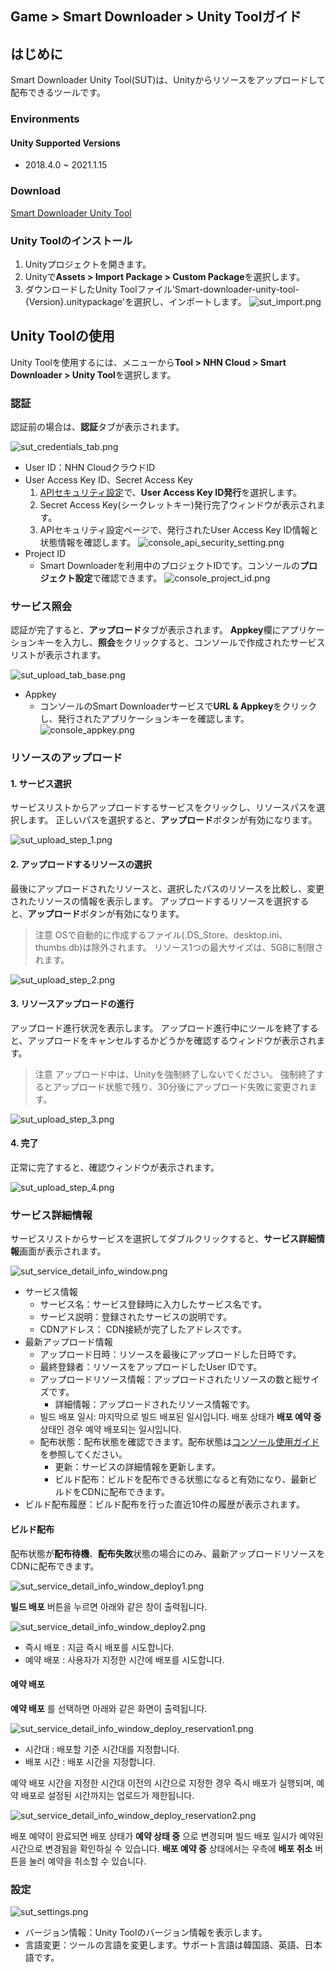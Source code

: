 ## Game > Smart Downloader > Unity Toolガイド

## はじめに

Smart Downloader Unity Tool(SUT)は、Unityからリソースをアップロードして配布できるツールです。

### Environments

#### Unity Supported Versions

* 2018.4.0 ~ 2021.1.15

### Download

[Smart Downloader Unity Tool](/Download/#game-smart-downloader)


### Unity Toolのインストール

1. Unityプロジェクトを開きます。
2. Unityで**Assets > Import Package > Custom Package**を選択します。
3. ダウンロードしたUnity Toolファイル'Smart-downloader-unity-tool-{Version}.unitypackage'を選択し、インポートします。
    ![sut_import.png](https://static.toastoven.net/prod_smartdownloader/sut/sut_import.png)


## Unity Toolの使用

Unity Toolを使用するには、メニューから**Tool > NHN Cloud > Smart Downloader > Unity Tool**を選択します。

### 認証

認証前の場合は、**認証**タブが表示されます。

![sut_credentials_tab.png](https://static.toastoven.net/prod_smartdownloader/sut/sut_credentials_tab.png)

* User ID：NHN CloudクラウドID
* User Access Key ID、Secret Access Key
    1. [APIセキュリティ設定](https://toast.com/account/api_settings)で、**User Access Key ID発行**を選択します。
    2. Secret Access Key(シークレットキー)発行完了ウィンドウが表示されます。
    3. APIセキュリティ設定ページで、発行されたUser Access Key ID情報と状態情報を確認します。
    ![console_api_security_setting.png](https://static.toastoven.net/prod_smartdownloader/sut/console_api_security_setting.png)
* Project ID
    * Smart Downloaderを利用中のプロジェクトIDです。コンソールの**プロジェクト設定**で確認できます。
    ![console_project_id.png](https://static.toastoven.net/prod_smartdownloader/sut/console_project_id.png)

### サービス照会

認証が完了すると、**アップロード**タブが表示されます。
**Appkey**欄にアプリケーションキーを入力し、**照会**をクリックすると、コンソールで作成されたサービスリストが表示されます。

![sut_upload_tab_base.png](https://static.toastoven.net/prod_smartdownloader/sut/sut_upload_tab_base.png)

* Appkey
    * コンソールのSmart Downloaderサービスで**URL & Appkey**をクリックし、発行されたアプリケーションキーを確認します。
    ![console_appkey.png](https://static.toastoven.net/prod_smartdownloader/sut/console_appkey.png)

### リソースのアップロード

#### 1. サービス選択

サービスリストからアップロードするサービスをクリックし、リソースパスを選択します。
正しいパスを選択すると、**アップロード**ボタンが有効になります。

![sut_upload_step_1.png](https://static.toastoven.net/prod_smartdownloader/sut/sut_upload_step_1.png)

#### 2. アップロードするリソースの選択

最後にアップロードされたリソースと、選択したパスのリソースを比較し、変更されたリソースの情報を表示します。
アップロードするリソースを選択すると、**アップロード**ボタンが有効になります。

> 注意
OSで自動的に作成するファイル(.DS_Store、desktop.ini、thumbs.db)は除外されます。
リソース1つの最大サイズは、5GBに制限されます。

![sut_upload_step_2.png](https://static.toastoven.net/prod_smartdownloader/sut/sut_upload_step_2.png)


#### 3. リソースアップロードの進行

アップロード進行状況を表示します。
アップロード進行中にツールを終了すると、アップロードをキャンセルするかどうかを確認するウィンドウが表示されます。

> 注意
アップロード中は、Unityを強制終了しないでください。
強制終了するとアップロード状態で残り、30分後にアップロード失敗に変更されます。

![sut_upload_step_3.png](https://static.toastoven.net/prod_smartdownloader/sut/sut_upload_step_3.png)

#### 4. 完了

正常に完了すると、確認ウィンドウが表示されます。

![sut_upload_step_4.png](https://static.toastoven.net/prod_smartdownloader/sut/sut_upload_step_4.png)


### サービス詳細情報

サービスリストからサービスを選択してダブルクリックすると、**サービス詳細情報**画面が表示されます。

![sut_service_detail_info_window.png](https://static.toastoven.net/prod_smartdownloader/sut/sut_service_detail_info_window.png)

* サービス情報
    * サービス名：サービス登録時に入力したサービス名です。
    * サービス説明：登録されたサービスの説明です。
    * CDNアドレス： CDN接続が完了したアドレスです。
* 最新アップロード情報
    * アップロード日時：リソースを最後にアップロードした日時です。
    * 最終登録者：リソースをアップロードしたUser IDです。
    * アップロードリソース情報：アップロードされたリソースの数と総サイズです。
        * 詳細情報：アップロードされたリソース情報です。
    * 빌드 배포 일시: 마지막으로 빌드 배포된 일시입니다. 배포 상태가 **배포 예약 중** 상태인 경우 예약 배포되는 일시입니다.
    * 配布状態：配布状態を確認できます。配布状態は[コンソール使用ガイド](http://docs.toast.com/ja/Game/Smart%20Downloader/ja/console-guide/#4)を参照してください。
        * 更新：サービスの詳細情報を更新します。
        * ビルド配布：ビルドを配布できる状態になると有効になり、最新ビルドをCDNに配布できます。
* ビルド配布履歴：ビルド配布を行った直近10件の履歴が表示されます。

#### ビルド配布

配布状態が**配布待機**、**配布失敗**状態の場合にのみ、最新アップロードリソースをCDNに配布できます。

![sut_service_detail_info_window_deploy1.png](https://static.toastoven.net/prod_smartdownloader/sut/sut_service_detail_info_window_deploy1.png)

**빌드 배포** 버튼을 누르면 아래와 같은 창이 출력됩니다.

![sut_service_detail_info_window_deploy2.png](https://static.toastoven.net/prod_smartdownloader/sut/sut_service_detail_info_window_deploy2.png)

* 즉시 배포 : 지금 즉시 배포를 시도합니다.
* 예약 배포 : 사용자가 지정한 시간에 배포를 시도합니다.

#### 예약 배포

**예약 배포** 를 선택하면 아래와 같은 화면이 출력됩니다.

![sut_service_detail_info_window_deploy_reservation1.png](https://static.toastoven.net/prod_smartdownloader/sut/sut_service_detail_info_window_deploy_reservation1.png)

* 시간대 : 배포할 기준 시간대를 지정합니다.
* 배포 시간 : 배포 시간을 지정합니다.

예약 배포 시간을 지정한 시간대 이전의 시간으로 지정한 경우 즉시 배포가 실행되며, 예약 배포로 설정된 시간까지는 업로드가 제한됩니다.

![sut_service_detail_info_window_deploy_reservation2.png](https://static.toastoven.net/prod_smartdownloader/sut/sut_service_detail_info_window_deploy_reservation2.png)

배포 예약이 완료되면 배포 상태가 **예약 상태 중** 으로 변경되며 빌드 배포 일시가 예약된 시간으로 변경됨을 확인하실 수 있습니다.
**배포 예약 중** 상태에서는 우측에 **배포 취소** 버튼을 눌러 예약을 취소할 수 있습니다.


### 設定

![sut_settings.png](https://static.toastoven.net/prod_smartdownloader/sut/sut_settings.png)

* バージョン情報：Unity Toolのバージョン情報を表示します。
* 言語変更：ツールの言語を変更します。サポート言語は韓国語、英語、日本語です。